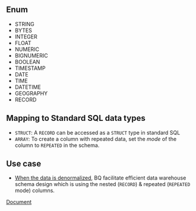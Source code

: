 ## Enum
- STRING
- BYTES
- INTEGER
- FLOAT
- NUMERIC
- BIGNUMERIC
- BOOLEAN
- TIMESTAMP
- DATE
- TIME
- DATETIME
- GEOGRAPHY
- RECORD

## Mapping to Standard SQL data types
- `STRUCT`: A `RECORD` can be accessed as a `STRUCT` type in standard SQL
- `ARRAY`: To create a column with repeated data, set the *mode* of the column to `REPEATED` in the schema.

## Use case
- [When the data is denormalized](https://medium.com/@knoldus/bigquery-efficient-data-warehouse-schema-design-b7f53d72444a), BQ facilitate efficient data warehouse schema design which is using the nested (`RECORD`) & repeated (`REPEATED` mode) columns.

[Document](https://cloud.google.com/bigquery/docs/reference/standard-sql/data-types)
